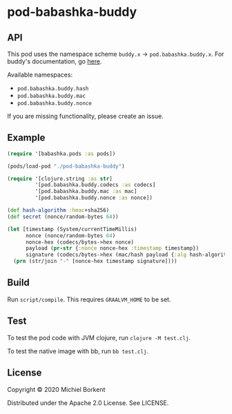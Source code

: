 # pod-babashka-buddy

## API

This pod uses the namespace scheme `buddy.x` -> `pod.babashka.buddy.x`.
For buddy's documentation, go [here](https://funcool.github.io/buddy-core/latest/api/index.html).

Available namespaces:

- `pod.babashka.buddy.hash`
- `pod.babashka.buddy.mac`
- `pod.babashka.buddy.nonce`

If you are missing functionality, please create an issue.

## Example

``` clojure
(require '[babashka.pods :as pods])

(pods/load-pod "./pod-babashka-buddy")

(require '[clojure.string :as str]
         '[pod.babashka.buddy.codecs :as codecs]
         '[pod.babashka.buddy.mac :as mac]
         '[pod.babashka.buddy.nonce :as nonce])

(def hash-algorithm :hmac+sha256)
(def secret (nonce/random-bytes 64))

(let [timestamp (System/currentTimeMillis)
      nonce (nonce/random-bytes 64)
      nonce-hex (codecs/bytes->hex nonce)
      payload (pr-str {:nonce nonce-hex :timestamp timestamp})
      signature (codecs/bytes->hex (mac/hash payload {:alg hash-algorithm :key secret}))]
  (prn (str/join "-" [nonce-hex timestamp signature])))
```

## Build

Run `script/compile`. This requires `GRAALVM_HOME` to be set.

## Test

To test the pod code with JVM clojure, run `clojure -M test.clj`.

To test the native image with bb, run `bb test.clj`.

## License

Copyright © 2020 Michiel Borkent

Distributed under the Apache 2.0 License. See LICENSE.
